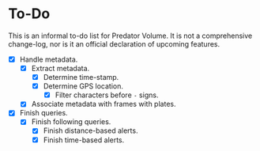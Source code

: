 # To-Do

This is an informal to-do list for Predator Volume. It is not a comprehensive change-log, nor is it an official declaration of upcoming features.

- [X] Handle metadata.
    - [X] Extract metadata.
        - [X] Determine time-stamp.
        - [X] Determine GPS location.
            - [X] Filter characters before `-` signs.
    - [X] Associate metadata with frames with plates.
- [X] Finish queries.
    - [X] Finish following queries.
        - [X] Finish distance-based alerts.
        - [X] Finish time-based alerts.

